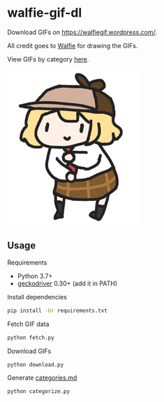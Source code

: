 # walfie-gif-dl
Download GIFs on https://walfiegif.wordpress.com/.

All credit goes to [Walfie](https://social.aikats.us/) for drawing the GIFs.

View GIFs by category [here](categories.md).

<img src="gifs/ameJAM.gif" height="360">

## Usage
Requirements
- Python 3.7+
- [geckodriver](https://github.com/mozilla/geckodriver/releases) 0.30+ (add it in PATH)

Install dependencies
```bash
pip install -Ur requirements.txt
```

Fetch GIF data
```bash
python fetch.py
```

Download GIFs
```bash
python download.py
```

Generate [categories.md](categories.md)
```bash
python categorize.py
```
